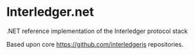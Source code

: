 # Interledger.net
.NET reference implementation of the Interledger protocol stack

Based upon core https://github.com/interledgerjs repositories.

